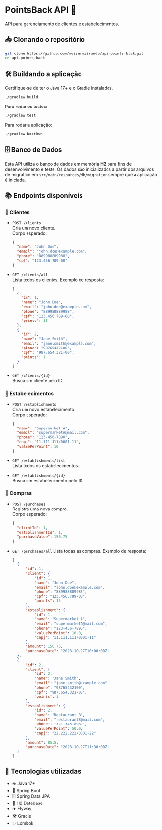 # PointsBack API 🚀

API para gerenciamento de clientes e estabelecimentos.

## 📥 Clonando o repositório

```bash
git clone https://github.com/moisesmiiranda/api-points-back.git
cd api-points-back
```

## 🛠️ Buildando a aplicação

Certifique-se de ter o Java 17+ e o Gradle instalados.

```bash
./gradlew build
```
Para rodar os testes:
```bash 
./gradlew test 
```

Para rodar a aplicação:

```bash
./gradlew bootRun
```

## 🗄️ Banco de Dados

Esta API utiliza o banco de dados em memória **H2** para fins de desenvolvimento e teste. Os dados são inicializados a partir dos arquivos de migration em `src/main/resources/db/migration` sempre que a aplicação é iniciada.

## 📚 Endpoints disponíveis

### 👤 Clientes

- `POST /clients`  
  Cria um novo cliente.  
  Corpo esperado:  
  ```json
  {
    "name": "John Doe",
    "email": "john.doe@example.com",
    "phone": "889988889988",
    "cpf": "123.456.789-00"
  }
  ```

- `GET /clients/all`  
  Lista todos os clientes. 
  Exemplo de resposta:
  ```json
  [
    {
      "id": 1,
      "name": "John Doe",
      "email": "john.doe@example.com",
      "phone": "889988889988",
      "cpf": "123.456.789-00",
      "points": 15
    },
    {
      "id": 2,
      "name": "Jane Smith",
      "email": "jane.smith@example.com",
      "phone": "98765432100",
      "cpf": "987.654.321-00",
      "points": 1
    }
  ]
  ```
- `GET /clients/{id}`  
  Busca um cliente pelo ID.

### 🏢 Estabelecimentos

- `POST /establishments`  
  Cria um novo estabelecimento.  
  Corpo esperado:  
  ```json
  {
    "name": "Supermarket A",
    "email": "supermarketA@mail.com",
    "phone": "123-456-7890",
    "cnpj": "11.111.111/0001-11",
    "valuePerPoint": 10
  }
  ```
- `GET /establishments/list`  
  Lista todos os estabelecimentos.

- `GET /establishments/{id}`  
  Busca um estabelecimento pelo ID.
  
### 🛒 Compras
- `POST /purchases`  
  Registra uma nova compra.  
  Corpo esperado:  
  ```json
  {
    "clientId": 1,
    "establishmentId": 1,
    "purchaseValue": 150.75
  }
  ```
- `GET /purchases/all`
  Lista todas as compras.
  Exemplo de resposta:
  ```json
  [
    {
        "id": 1,
        "client": {
            "id": 1,
            "name": "John Doe",
            "email": "john.doe@example.com",
            "phone": "889988889988",
            "cpf": "123.456.789-00",
            "points": 15
        },
        "establishment": {
            "id": 1,
            "name": "Supermarket A",
            "email": "supermarketA@mail.com",
            "phone": "123-456-7890",
            "valuePerPoint": 10.0,
            "cnpj": "11.111.111/0001-11"
        },
        "amount": 150.75,
        "purchaseDate": "2023-10-27T10:00:00Z"
    },
    {
        "id": 2,
        "client": {
            "id": 2,
            "name": "Jane Smith",
            "email": "jane.smith@example.com",
            "phone": "98765432100",
            "cpf": "987.654.321-00",
            "points": 1
        },
        "establishment": {
            "id": 2,
            "name": "Restaurant B",
            "email": "restaurantB@mail.com",
            "phone": "321-345-8989",
            "valuePerPoint": 50.0,
            "cnpj": "22.222.222/0001-22"
        },
        "amount": 85.5,
        "purchaseDate": "2023-10-27T11:30:00Z"
    }
  ]
  ```


## 🧰 Tecnologias utilizadas

- ☕ Java 17+
- 🌱 Spring Boot
- 🗄️ Spring Data JPA
- 💾 H2 Database
- ✈️ Flyway
- 🛠️ Gradle
- ✨ Lombok
